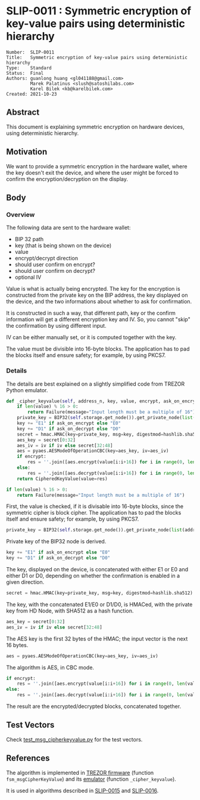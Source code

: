 # SLIP-0011 : Symmetric encryption of key-value pairs using deterministic hierarchy

```
Number:  SLIP-0011
Title:   Symmetric encryption of key-value pairs using deterministic hierarchy
Type:    Standard
Status:  Final
Authors: guanlong huang <gl041188@gmail.com>
         Marek Palatinus <slush@satoshilabs.com>
         Karel Bilek <kb@karelbilek.com>
Created: 2021-10-23
```

## Abstract

This document is explaining symmetric encryption on hardware devices, using deterministic hierarchy.

## Motivation

We want to provide a symmetric encryption in the hardware wallet, where the key doesn't exit the device, and where the user might be forced to confirm the encryption/decryption on the display.

## Body

### Overview

The following data are sent to the hardware wallet:

* BIP 32 path
* key (that is being shown on the device)
* value
* encrypt/decrypt direction
* should user confirm on encrypt?
* should user confirm on decrypt?
* optional IV

Value is what is actually being encrypted. The key for the encryption is constructed from the private key on the BIP address, the key displayed on the device, and the two informations about whether to ask for confirmation.

It is constructed in such a way, that different path, key or the confirm information will get a different encryption key and IV. So, you cannot "skip" the confirmation by using different input.

IV can be either manually set, or it is computed together with the key.

The value must be divisible into 16-byte blocks. The application has to pad the blocks itself and ensure safety; for example, by using PKCS7.

### Details

The details are best explained on a slightly simplified code from TREZOR Python emulator.

```python
def _cipher_keyvalue(self, address_n, key, value, encrypt, ask_on_encrypt, ask_on_decrypt, iv):
    if len(value) % 16 > 0:
        return Failure(message="Input length must be a multiple of 16")
    private_key = BIP32(self.storage.get_node()).get_private_node(list(address_n)).private_key
    key += "E1" if ask_on_encrypt else "E0"
    key += "D1" if ask_on_decrypt else "D0"
    secret = hmac.HMAC(key=private_key, msg=key, digestmod=hashlib.sha512).digest()
    aes_key = secret[0:32]
    aes_iv = iv if iv else secret[32:48]
    aes = pyaes.AESModeOfOperationCBC(key=aes_key, iv=aes_iv)
    if encrypt:
        res = ''.join([aes.encrypt(value[i:i+16]) for i in range(0, len(value), 16)])
    else:
        res = ''.join([aes.decrypt(value[i:i+16]) for i in range(0, len(value), 16)])
    return CipheredKeyValue(value=res)
```

```python
if len(value) % 16 > 0:
    return Failure(message="Input length must be a multiple of 16")
```

First, the value is checked, if it is divisable into 16-byte blocks, since the symmetric cipher is block cipher. The application has to pad the blocks itself and ensure safety; for example, by using PKCS7.

```python
private_key = BIP32(self.storage.get_node()).get_private_node(list(address_n)).private_key
```

Private key of the BIP32 node is derived.

```python
key += "E1" if ask_on_encrypt else "E0"
key += "D1" if ask_on_decrypt else "D0"
```

The key, displayed on the device, is concatenated with either E1 or E0 and either D1 or D0, depending on whether the confirmation is enabled in a given direction.

```python
secret = hmac.HMAC(key=private_key, msg=key, digestmod=hashlib.sha512).digest()
```

The key, with the concatenated E1/E0 or D1/D0, is HMACed, with the private key from HD Node, with SHA512 as a hash function.

```python
aes_key = secret[0:32]
aes_iv = iv if iv else secret[32:48]
```

The AES key is the first 32 bytes of the HMAC; the input vector is the next 16 bytes.

```python
aes = pyaes.AESModeOfOperationCBC(key=aes_key, iv=aes_iv)
```

The algorithm is AES, in CBC mode.

```python
if encrypt:
    res = ''.join([aes.encrypt(value[i:i+16]) for i in range(0, len(value), 16)])
else:
    res = ''.join([aes.decrypt(value[i:i+16]) for i in range(0, len(value), 16)])
```

The result are the encrypted/decrypted blocks, concatenated together.

## Test Vectors

Check [test_msg_cipherkeyvalue.py](https://github.com/trezor/python-trezor/blob/master/trezorlib/tests/device_tests/test_msg_cipherkeyvalue.py) for the test vectors.

## References

The algorithm is implemented in [TREZOR firmware](https://github.com/trezor/trezor-mcu/blob/master/firmware/fsm.c) (function `fsm_msgCipherKeyValue`) and its [emulator](https://github.com/trezor/trezor-emu/blob/master/trezor/machine.py#L781) (function `_cipher_keyvalue`).

It is used in algorithms described in [SLIP-0015](slip-0015.md) and [SLIP-0016](slip-0016.md).
